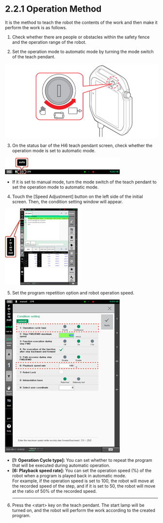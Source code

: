 # 2.2.1 Operation Method

It is the method to teach the robot the contents of the work and then make it perform the work is as follows.

1.	Check whether there are people or obstacles within the safety fence and the operation range of the robot.

2.	Set the operation mode to automatic mode by turning the mode switch of the teach pendant.



![](../../.gitbook/assets/mode-sw-auto.png)

3.	On the status bar of the Hi6 teach pendant screen, check whether the operation mode is set to automatic mode.



![](../../.gitbook/assets/image%20%28297%29.png)

* If it is set to manual mode, turn the mode switch of the teach pendant to set the operation mode to automatic mode.

4.	Touch the \[Speed Adjustment\] button on the left side of the initial screen. Then, the condition setting window will appear.

![](../../.gitbook/assets/image%20%28311%29.png)



5.	Set the program repetition option and robot operation speed.

![](../../.gitbook/assets/image%20%28299%29.png)

* **\[1: Operation Cycle type\]:** You can set whether to repeat the program that will be executed during automatic operation.
* **\[6: Playback speed rate\]:** You can set the operation speed \(%\) of the robot when a program is played back in automatic mode.  
  For example, if the operation speed is set to 100, the robot will move at the recorded speed of the step, and if it is set to 50, the robot will move at the ratio of 50% of the recorded speed.
  ****



6.	Press the &lt;start&gt; key on the teach pendant. The start lamp will be turned on, and the robot will perform the work according to the created program.




